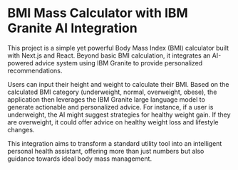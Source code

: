 # BMI Mass Calculator with IBM Granite AI Integration
This project is a simple yet powerful Body Mass Index (BMI) calculator built with Next.js and React. Beyond basic BMI calculation, it integrates an AI-powered advice system using IBM Granite to provide personalized recommendations.

Users can input their height and weight to calculate their BMI. Based on the calculated BMI category (underweight, normal, overweight, obese), the application then leverages the IBM Granite large language model to generate actionable and personalized advice. For instance, if a user is underweight, the AI might suggest strategies for healthy weight gain. If they are overweight, it could offer advice on healthy weight loss and lifestyle changes.

This integration aims to transform a standard utility tool into an intelligent personal health assistant, offering more than just numbers but also guidance towards ideal body mass management.
